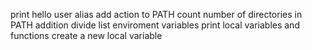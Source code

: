 print hello user
alias
add action to PATH
count number of directories in PATH
addition
divide
list enviroment variables
print local variables and functions
create a new local variable
